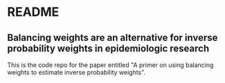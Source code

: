# README

## Balancing weights are an alternative for inverse probability weights in epidemiologic research

This is the code repo for the paper entitled "A primer on using balancing weights to estimate inverse probability weights". 
